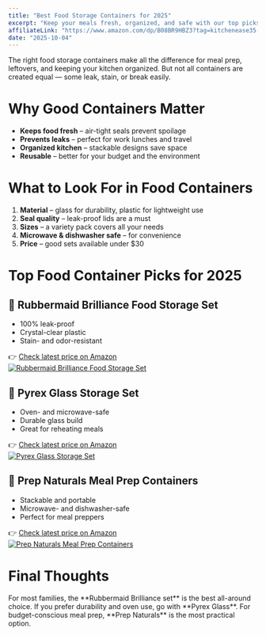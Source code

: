 ```yaml
---
title: "Best Food Storage Containers for 2025"
excerpt: "Keep your meals fresh, organized, and safe with our top picks for affordable food storage containers."
affiliateLink: "https://www.amazon.com/dp/B08BR9HBZ3?tag=kitchenease35-20"
date: "2025-10-04"
---
```


The right food storage containers make all the difference for meal prep, leftovers, and keeping your kitchen organized. But not all containers are created equal — some leak, stain, or break easily.

<div class="gap-section"></div>

<h1 class="segment">Why Good Containers Matter</h1>
<ul class="list-disc list-inside text-stone-700 mb-6">
  <li><strong>Keeps food fresh</strong> – air-tight seals prevent spoilage</li>
  <li><strong>Prevents leaks</strong> – perfect for work lunches and travel</li>
  <li><strong>Organized kitchen</strong> – stackable designs save space</li>
  <li><strong>Reusable</strong> – better for your budget and the environment</li>
</ul>

<div class="gap-section"></div>

<h1 class="segment">What to Look For in Food Containers</h1>
<ol class="list-decimal list-inside text-stone-700 mb-6">
  <li><strong>Material</strong> – glass for durability, plastic for lightweight use</li>
  <li><strong>Seal quality</strong> – leak-proof lids are a must</li>
  <li><strong>Sizes</strong> – a variety pack covers all your needs</li>
  <li><strong>Microwave & dishwasher safe</strong> – for convenience</li>
  <li><strong>Price</strong> – good sets available under $30</li>
</ol>

<div class="gap-section"></div>

<h1 class="segment">Top Food Container Picks for 2025</h1>

<div class="gap-section"></div>

<div class="flex items-start gap-10 flex-row">
  <div>
    <h2 class="font-semibold text-lg mb-1">🥇 Rubbermaid Brilliance Food Storage Set</h2>
    <ul class="list-disc list-inside text-stone-700 mb-2">
      <li>100% leak-proof</li>
      <li>Crystal-clear plastic</li>
      <li>Stain- and odor-resistant</li>
    </ul>
    👉 <a
      href="https://www.amazon.com/dp/B08BR9HBZ3?tag=kitchenease35-20"
      class="text-brand hover:underline"
      target="_blank"
      rel="noopener noreferrer"
    >
      Check latest price on Amazon
    </a>
  </div>
  <a href="https://www.amazon.com/dp/B08BR9HBZ3?tag=kitchenease35-20" class="flex-shrink-0">
    <img
      src="https://m.media-amazon.com/images/I/71H+hPWNagL._AC_SL1500_.jpg"
      alt="Rubbermaid Brilliance Food Storage Set"
      class="w-28 h-28 object-contain rounded-lg shadow-md"
    />
  </a>
</div>

<div class="gap-section"></div>

<div class="flex items-start gap-10 flex-row">
  <div>
    <h2 class="font-semibold text-lg mb-1">🥈 Pyrex Glass Storage Set</h2>
    <ul class="list-disc list-inside text-stone-700 mb-2">
      <li>Oven- and microwave-safe</li>
      <li>Durable glass build</li>
      <li>Great for reheating meals</li>
    </ul>
    👉 <a
      href="https://www.amazon.com/dp/B07L51SFVS?tag=kitchenease35-20"
      class="text-brand hover:underline"
      target="_blank"
      rel="noopener noreferrer"
    >
      Check latest price on Amazon
    </a>
  </div>
  <a href="https://www.amazon.com/dp/B07L51SFVS?tag=kitchenease35-20" class="flex-shrink-0">
    <img
      src="https://m.media-amazon.com/images/I/71gh0IoSlBL._AC_SL1500_.jpg"
      alt="Pyrex Glass Storage Set"
      class="w-28 h-28 object-contain rounded-lg shadow-md"
    />
  </a>
</div>

<div class="gap-section"></div>

<div class="flex items-start gap-10 flex-row">
  <div>
    <h2 class="font-semibold text-lg mb-1">🥉 Prep Naturals Meal Prep Containers</h2>
    <ul class="list-disc list-inside text-stone-700 mb-2">
      <li>Stackable and portable</li>
      <li>Microwave- and dishwasher-safe</li>
      <li>Perfect for meal preppers</li>
    </ul>
    👉 <a
      href="https://www.amazon.com/dp/B07JK1LGHQ?tag=kitchenease35-20"
      class="text-brand hover:underline"
      target="_blank"
      rel="noopener noreferrer"
    >
      Check latest price on Amazon
    </a>
  </div>
  <a href="https://www.amazon.com/dp/B07JK1LGHQ?tag=kitchenease35-20" class="flex-shrink-0">
    <img
      src="https://m.media-amazon.com/images/I/81pGNGUlgRL._AC_SL1500_.jpg"
      alt="Prep Naturals Meal Prep Containers"
      class="w-28 h-28 object-contain rounded-lg shadow-md"
    />
  </a>
</div>

<div class="gap-section"></div>

<h1 class="segment">Final Thoughts</h1>
For most families, the **Rubbermaid Brilliance set** is the best all-around choice.  
If you prefer durability and oven use, go with **Pyrex Glass**.  
For budget-conscious meal prep, **Prep Naturals** is the most practical option.
